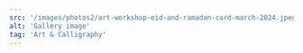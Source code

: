 ```yaml
---
src: '/images/photos2/art-workshop-eid-and-ramadan-card-march-2024.jpeg'
alt: 'Gallery image'
tag: 'Art & Calligraphy'
---
```

